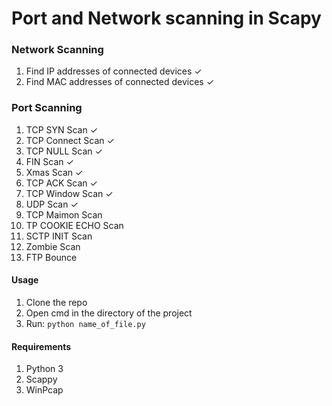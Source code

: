 # Port and Network scanning in Scapy

### Network Scanning
  1. Find IP addresses of connected devices ✓
  2. Find MAC addresses of connected devices ✓

### Port Scanning
  1. TCP SYN Scan ✓
  2. TCP Connect Scan ✓
  3. TCP NULL Scan ✓
  4. FIN Scan ✓
  5. Xmas Scan ✓
  6. TCP ACK Scan ✓
  7. TCP Window Scan ✓
  8. UDP Scan ✓
  9. TCP Maimon Scan
  10. TP COOKIE ECHO Scan
  11. SCTP INIT Scan
  12. Zombie Scan
  13. FTP Bounce


#### Usage
  1. Clone the repo
  2. Open cmd in the directory of the project 
  3. Run:
        ```python name_of_file.py```
        
#### Requirements
  1. Python 3
  2. Scappy 
  3. WinPcap 
